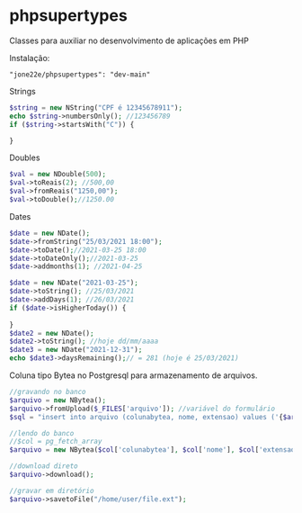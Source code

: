 # phpsupertypes

Classes para auxiliar no desenvolvimento de aplicações em PHP

Instalação:

```
"jone22e/phpsupertypes": "dev-main"
```

Strings

```php
$string = new NString("CPF é 12345678911");
echo $string->numbersOnly(); //123456789
if ($string->startsWith("C")) {

}
```

Doubles
```php
$val = new NDouble(500);
$val->toReais(2); //500,00
$val->fromReais("1250,00");
$val->toDouble();//1250.00
```

Dates

```php
$date = new NDate();
$date->fromString("25/03/2021 18:00");
$date->toDate();//2021-03-25 18:00
$date->toDateOnly();//2021-03-25
$date->addmonths(1); //2021-04-25

$date = new NDate("2021-03-25");
$date->toString(); //25/03/2021
$date->addDays(1); //26/03/2021
if ($date->isHigherToday()) {
    
}
$date2 = new NDate();
$date2->toString(); //hoje dd/mm/aaaa
$date3 = new NDate("2021-12-31"); 
echo $date3->daysRemaining();// = 281 (hoje é 25/03/2021)
```

Coluna tipo Bytea no Postgresql para armazenamento de arquivos.

```php
//gravando no banco
$arquivo = new NBytea();
$arquivo->fromUpload($_FILES['arquivo']); //variável do formulário
$sql = "insert into arquivo (colunabytea, nome, extensao) values ('{$arquivo->getBytea()}', '{$arquivo->getName()}', '{$arquivo->getType()}') ";

//lendo do banco
//$col = pg_fetch_array
$arquivo = new NBytea($col['colunabytea'], $col['nome'], $col['extensao']);

//download direto
$arquivo->download();

//gravar em diretório
$arquivo->savetoFile("/home/user/file.ext");
```

